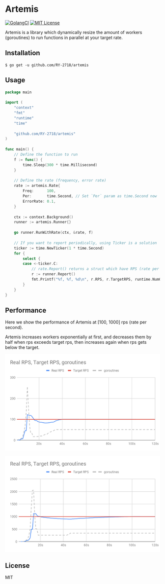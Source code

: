 # Artemis

[![GolangCI](https://golangci.com/badges/github.com/RY-2718/artemis.svg)](https://golangci.com)
[![MIT License](http://img.shields.io/badge/license-MIT-blue.svg?style=flat)](LICENSE.txt)

Artemis is a library which dynamically resize the amount of workers (goroutines)
to run functions in parallel at your target rate.

## Installation

```shell
$ go get -u github.com/RY-2718/artemis
```

## Usage

```go
package main

import (
	"context"
	"fmt"
	"runtime"
	"time"

	"github.com/RY-2718/artemis"
)

func main() {
	// Define the function to run
	f := func() {
		time.Sleep(300 * time.Millisecond)
	}
	
	// Define the rate (frequency, error rate)
	rate := artemis.Rate{
		Freq:      100,
		Per:       time.Second, // Set `Per` param as time.Second now
		ErrorRate: 0.1,
	}

	ctx := context.Background()
	runner := artemis.Runner{}

	go runner.RunWithRate(ctx, &rate, f)

    // If you want to report periodically, using Ticker is a solution
	ticker := time.NewTicker(1 * time.Second)
	for {
		select {
		case <-ticker.C:
			// rate.Report() returns a struct which have RPS (rate per second), TargetRPS
			r := runner.Report()
			fmt.Printf("%f, %f, %d\n", r.RPS, r.TargetRPS, runtime.NumGoroutine())
		}
	}
}
```

## Performance

Here we show the performance of Artemis at [100, 1000] rps (rate per second).

Artemis increases workers exponentially at first, 
and decreases them by half when rps exceeds target rps, 
then increases again when rps gets below the target.

![RPS = 100](docs/100.png "RPS = 100")

![RPS = 1000](docs/1000.png "RPS = 1000")

## License

MIT
